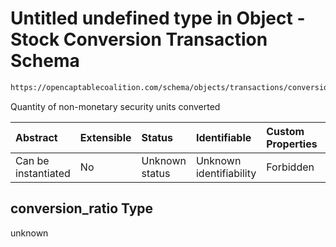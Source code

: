 # Untitled undefined type in Object - Stock Conversion Transaction Schema

```txt
https://opencaptablecoalition.com/schema/objects/transactions/conversion/stock_conversion#/properties/conversion_ratio
```

Quantity of non-monetary security units converted

| Abstract            | Extensible | Status         | Identifiable            | Custom Properties | Additional Properties | Access Restrictions | Defined In                                                                                                                      |
| :------------------ | :--------- | :------------- | :---------------------- | :---------------- | :-------------------- | :------------------ | :------------------------------------------------------------------------------------------------------------------------------ |
| Can be instantiated | No         | Unknown status | Unknown identifiability | Forbidden         | Allowed               | none                | [StockConversion.schema.json*](../../schema/objects/transactions/conversion/StockConversion.schema.json "open original schema") |

## conversion_ratio Type

unknown
